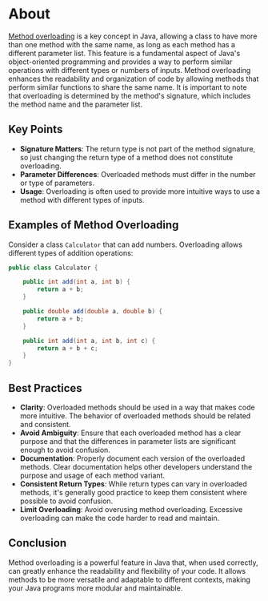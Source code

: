 # About

[Method overloading][method-overloading] is a key concept in Java, allowing a class to have more than one method with the same name, as long as each method has a different parameter list.
This feature is a fundamental aspect of Java's object-oriented programming and provides a way to perform similar operations with different types or numbers of inputs.
Method overloading enhances the readability and organization of code by allowing methods that perform similar functions to share the same name.
It is important to note that overloading is determined by the method's signature, which includes the method name and the parameter list.

## Key Points

- **Signature Matters**: The return type is not part of the method signature, so just changing the return type of a method does not constitute overloading.
- **Parameter Differences**: Overloaded methods must differ in the number or type of parameters.
- **Usage**: Overloading is often used to provide more intuitive ways to use a method with different types of inputs.

## Examples of Method Overloading

Consider a class `Calculator` that can add numbers. Overloading allows different types of addition operations:

```java
public class Calculator {

    public int add(int a, int b) {
        return a + b;
    }

    public double add(double a, double b) {
        return a + b;
    }

    public int add(int a, int b, int c) {
        return a + b + c;
    }
}
```

## Best Practices

- **Clarity**: Overloaded methods should be used in a way that makes code more intuitive. The behavior of overloaded methods should be related and consistent.
- **Avoid Ambiguity**: Ensure that each overloaded method has a clear purpose and that the differences in parameter lists are significant enough to avoid confusion.
- **Documentation**: Properly document each version of the overloaded methods. Clear documentation helps other developers understand the purpose and usage of each method variant.
- **Consistent Return Types**: While return types can vary in overloaded methods, it's generally good practice to keep them consistent where possible to avoid confusion.
- **Limit Overloading**: Avoid overusing method overloading. Excessive overloading can make the code harder to read and maintain.

## Conclusion

Method overloading is a powerful feature in Java that, when used correctly, can greatly enhance the readability and flexibility of your code.
It allows methods to be more versatile and adaptable to different contexts, making your Java programs more modular and maintainable.

[method-overloading]: https://docs.oracle.com/javase/tutorial/java/javaOO/methods.html#overloading
